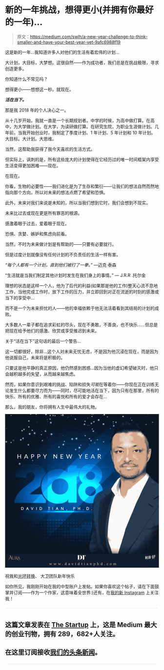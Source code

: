 # 新的一年挑战，想得更小(并拥有你最好的一年)…

> 原文：<https://medium.com/swlh/a-new-year-challenge-to-think-smaller-and-have-your-best-year-yet-9afc6988f19>

这是新的一年…我知道许多人对他们的生活有着宏伟的计划…

大计划，大目标，大梦想。这很自然——作为成功者，我们总是在挑战极限，寻求创造更多。

你知道什么不常见吗？

想得更小——想想这一秒。就现在。

***活在当下。***

那是我 2018 年的个人决心之一。

从十几岁开始，我就一直是一个长期规划者。中学的时候，为高中做打算。在高中，为大学做计划。在大学，为读研做打算。在研究生院，为职业生涯做计划。几年前，当我开始创业时，我制定了季度计划、1 年计划、5 年计划和 10 年计划。大目标。大计划。大思维。

当然，这帮助我获得了我今天喜欢的生活方式。

但实际上，讽刺的是，所有这些庞大的计划使得在它经历过的唯一时间框架内享受生活变得更加困难——现在。

在现在。

你看，生物的必要性——我们进化是为了生存和繁衍——让我们的想法自然而然地指向那个方向，所以对未来的想法点燃了希望和恐惧。

此外，未来对我们来说是未知的，所以当我们想到它时，我们会想到不现实。

未来比过去或现在更是所有罪恶的根源。

感激着眼于过去，爱着眼于现在。

恐惧、贪婪、嫉妒和焦虑向前看。

当然，不时为未来做计划是有帮助的——只要有必要就行。

但是过度计划就像没有任何计划的不负责任的生活一样有害。

*“每个人都有一个计划，直到他们被打了一拳。”* —迈克·泰森

“生活就是当我们制定其他计划时发生在我们身上的事情。” — J.R.R .托尔金

理想的状态是这样一个人，他为了后代的利益(如果那是他的工作)整天心流不息地工作，当他完成工作时，放下工作的压力，并立即回到对正在流逝的时刻的感激或当下的享受中…

而不是一个为未来担忧的人——他的幸福依赖于他无法活着看到其结局的计划的成败。

大多数人一辈子都在追求彩虹的尽头，现在不勇敢，不善良，也不快乐……但总是把现在给予他们的感激、欣赏或享受推迟到未来。

关于“活在当下”这句话的最后一个警告…

这一切都很好，除非…这个人对未来无忧无虑，不是因为他沉浸在现在，而是因为他说服自己，未来将是积极的。

只要这是他平静的真正原因，他仍然感到困惑…因为当他的虚幻希望破灭时，他只会越积越多的失望，从而越来越焦虑。

然而，如果你意识到艰难的挑战、陷阱和损失*可能*在等着你——你现在正在训练无论发生什么都要尽力而为——同时，尽可能地活在当下，因为只有在那里，所有的快乐、所有的优雅、所有的喜悦和所有的爱才会存在…

那么，我的朋友，你将拥有人生中最伟大的礼物。

![](img/089a52ca80a5dded97557bf8a596beac.png)

祝我和[光环转换](https://www.davidtianphd.com/)、
大卫团队新年快乐

如你所见，我刚刚开始在我的中型账户上发帖。如果你喜欢这个帖子，请在下面鼓掌并订阅——作为一个作家，这意味着全世界:)还有，在[我的新 Instagram](https://www.instagram.com/davidtianphd/) 上关注我！

![](img/731acf26f5d44fdc58d99a6388fe935d.png)

## 这篇文章发表在 [The Startup](https://medium.com/swlh) 上，这是 Medium 最大的创业刊物，拥有 289，682+人关注。

## 在这里订阅接收[我们的头条新闻](http://growthsupply.com/the-startup-newsletter/)。

![](img/731acf26f5d44fdc58d99a6388fe935d.png)